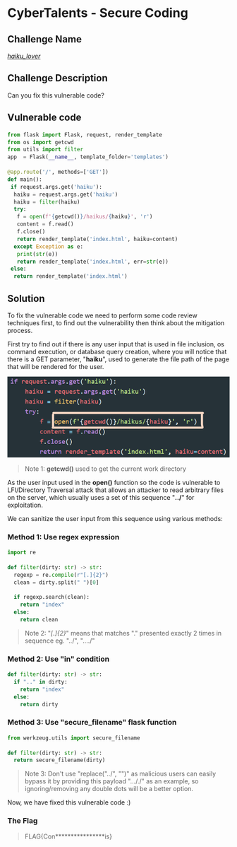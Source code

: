 # CyberTalents - Secure Coding

## Challenge Name

 [*haiku_lover*](https://cybertalents.com/challenges/secure-coding/haiku_lover)

## Challenge Description

Can you fix this vulnerable code?

## Vulnerable code

```py
from flask import Flask, request, render_template
from os import getcwd
from utils import filter
app  = Flask(__name__, template_folder='templates')

@app.route('/', methods=['GET'])
def main():
 if request.args.get('haiku'):
  haiku = request.args.get('haiku')
  haiku = filter(haiku)
  try:
   f = open(f'{getcwd()}/haikus/{haiku}', 'r')
   content = f.read()
   f.close()
   return render_template('index.html', haiku=content)
  except Exception as e:
   print(str(e))
   return render_template('index.html', err=str(e))
 else:
  return render_template('index.html')
```

## Solution

To fix the vulnerable code we need to perform some code review techniques first, to find out the vulnerability then think about the mitigation process.

First try to find out if there is any user input that is used in file inclusion, os command execution, or database query creation, where you will notice that there is a GET parameter, "**haiku**", used to generate the file path of the page that will be rendered for the user.

![python-vuln-code](./img/python-vuln-code.png)

> Note 1: **getcwd()** used to get the current work directory

As the user input used in the **open()** function so the code is vulnerable to LFI/Directory Traversal attack that allows an attacker to read arbitrary files on the server, which usually uses a set of this sequence "**../**" for exploitation.

We can sanitize the user input from this sequence  using various methods:

### Method 1: Use regex expression

```py
import re

def filter(dirty: str) -> str:
  regexp = re.compile(r"[.]{2}")
  clean = dirty.split(" ")[0]
    
  if regexp.search(clean):
    return "index"
  else:
    return clean
```

> Note 2: "*[.]{2}*" means that matches "." presented exactly 2 times in sequence eg. "../", "..../"
  
### Method 2: Use "in" condition

```py
def filter(dirty: str) -> str:
  if ".." in dirty:
    return "index"
  else:
    return dirty
```

### Method 3: Use "secure_filename" flask function

```py
from werkzeug.utils import secure_filename

def filter(dirty: str) -> str:
  return secure_filename(dirty)
```

> Note 3: Don't use "replace("../", "")" as malicious users can easily bypass it by providing this payload "..././" as an example, so ignoring/removing any double dots will be a better option.

Now, we have fixed this vulnerable code :)

### The Flag

 > FLAG{Con****************is}
